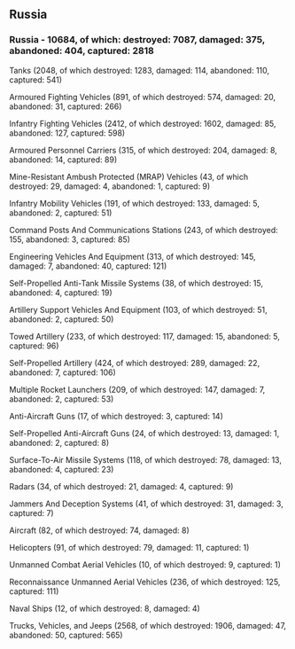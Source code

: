 
 
 ## Russia
 
 ### Russia - 10684, of which: destroyed: 7087, damaged: 375, abandoned: 404, captured: 2818

 

 

 Tanks (2048, of which destroyed: 1283, damaged: 114, abandoned: 110, captured: 541)

 Armoured Fighting Vehicles (891, of which destroyed: 574, damaged: 20, abandoned: 31, captured: 266)

 Infantry Fighting Vehicles (2412, of which destroyed: 1602, damaged: 85, abandoned: 127, captured: 598)

 Armoured Personnel Carriers (315, of which destroyed: 204, damaged: 8, abandoned: 14, captured: 89)

 Mine-Resistant Ambush Protected (MRAP) Vehicles (43, of which destroyed: 29, damaged: 4, abandoned: 1, captured: 9)

 Infantry Mobility Vehicles (191, of which destroyed: 133, damaged: 5, abandoned: 2, captured: 51)

 Command Posts And Communications Stations (243, of which destroyed: 155, abandoned: 3, captured: 85)

 Engineering Vehicles And Equipment (313, of which destroyed: 145, damaged: 7, abandoned: 40, captured: 121)

 Self-Propelled Anti-Tank Missile Systems (38, of which destroyed: 15, abandoned: 4, captured: 19)

 Artillery Support Vehicles And Equipment (103, of which destroyed: 51, abandoned: 2, captured: 50)

 Towed Artillery (233, of which destroyed: 117, damaged: 15, abandoned: 5, captured: 96)

 Self-Propelled Artillery (424, of which destroyed: 289, damaged: 22, abandoned: 7, captured: 106)

 Multiple Rocket Launchers (209, of which destroyed: 147, damaged: 7, abandoned: 2, captured: 53)

 Anti-Aircraft Guns (17, of which destroyed: 3, captured: 14)

 Self-Propelled Anti-Aircraft Guns (24, of which destroyed: 13, damaged: 1, abandoned: 2, captured: 8)

 Surface-To-Air Missile Systems (118, of which destroyed: 78, damaged: 13, abandoned: 4, captured: 23)

 Radars (34, of which destroyed: 21, damaged: 4, captured: 9)

 Jammers And Deception Systems (41, of which destroyed: 31, damaged: 3, captured: 7)

 Aircraft (82, of which destroyed: 74, damaged: 8)

 Helicopters (91, of which destroyed: 79, damaged: 11, captured: 1)

 Unmanned Combat Aerial Vehicles (10, of which destroyed: 9, captured: 1)

 Reconnaissance Unmanned Aerial Vehicles (236, of which destroyed: 125, captured: 111)

 Naval Ships (12, of which destroyed: 8, damaged: 4)

 Trucks, Vehicles, and Jeeps (2568, of which destroyed: 1906, damaged: 47, abandoned: 50, captured: 565)

